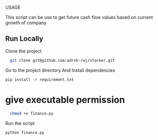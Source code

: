 
USAGE

This script can be use to get future cash flow values based on current growth of company


## Run Locally

Clone the project

```bash
  git clone git@github.com:adrsh-raj/stocker.git
```

Go to the project directory
And Install dependencies
````
pip install -r requirement.txt
````

# give executable permission 
```bash
  chmod +x finance.py
```

Run the script 

```bash
python finance.py
```

